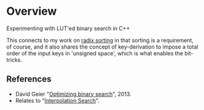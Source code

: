 # Overview

Experimenting with LUT'ed binary search in C++

This connects to my work on [radix sorting](https://github.com/eloj/radix-sorting) in that sorting is a requirement,
of course, and it also shares the concept of key-derivation to impose a total order of the input keys in 'unsigned space',
which is what enables the bit-tricks.

## References

* David Geier "[Optimizing binary search](https://geidav.wordpress.com/2013/12/29/optimizing-binary-search/)", 2013.
* Relates to "[Interpolation Search](https://en.wikipedia.org/wiki/Interpolation_search)".
